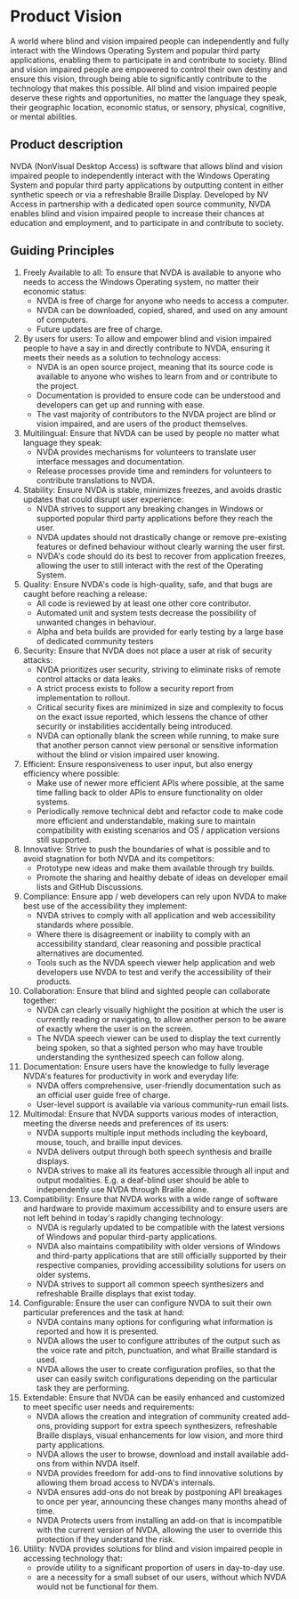 # Product Vision

A world where blind and vision impaired people can independently and fully interact with the Windows Operating System and popular third party applications, enabling them to participate in and contribute to society.
Blind and vision impaired people are empowered to control their own destiny and ensure this vision, through being able to significantly contribute to the technology that makes this possible.
All blind and vision impaired people deserve these rights and opportunities, no matter the language they speak, their geographic location, economic status, or sensory, physical, cognitive, or mental abilities.

## Product description

NVDA (NonVisual Desktop Access) is software that allows blind and vision impaired people to independently interact with the Windows Operating System and popular third party applications by outputting content in either synthetic speech or via a refreshable Braille Display.
Developed by NV Access in partnership with a dedicated open source community, NVDA enables blind and vision impaired people to increase their chances at education and employment, and to participate in and contribute to society.

## Guiding Principles

1. Freely Available to all: To ensure that NVDA is available to anyone who needs to access the Windows Operating system, no matter their economic status:
    * NVDA is free of charge for anyone who needs to access a computer.
    * NVDA can be downloaded, copied, shared, and used on any amount of computers.
    * Future updates are free of charge.
2. By users for users: To allow and empower blind and vision impaired people to have a say in and directly contribute to NVDA, ensuring it meets their needs as a solution to technology access:
    * NVDA is an open source project, meaning that its source code is available to anyone who wishes to learn from and or contribute to the project.
    * Documentation is provided to ensure code can be understood and developers can get up and running with ease.
    * The vast majority of contributors to the NVDA project are blind or vision impaired, and are users of the product themselves.
3. Multilingual: Ensure that NVDA can be used by people no matter what language they speak:
    * NVDA provides mechanisms for volunteers to translate user interface messages and documentation.
    * Release processes provide time and reminders for volunteers to contribute translations to NVDA.
4. Stability: Ensure NVDA is stable, minimizes freezes, and avoids drastic updates that could disrupt user experience:
    * NVDA strives to support any breaking changes in Windows or supported popular third party applications before they reach the user.
    * NVDA updates should not drastically change or remove pre-existing features or defined behaviour without clearly warning the user first.
    * NVDA's code should do its best to recover from application freezes, allowing the user to still interact with the rest of the Operating System.
5. Quality: Ensure NVDA's code is high-quality, safe, and that bugs are caught before reaching a release:
    * All code is reviewed by at least one other core contributor.
    * Automated unit and system tests decrease the possibility of unwanted changes in behaviour.
    * Alpha and beta builds are provided for early testing by a large base of dedicated community testers
6. Security: Ensure that NVDA does not place a user at risk of security attacks:
    * NVDA prioritizes user security, striving to eliminate risks of remote control attacks or data leaks.
    * A strict process exists to follow a security report from implementation to rollout.
    * Critical security fixes are minimized in size and complexity to focus on the exact issue reported, which lessens the chance of other security or instabilities accidentally being introduced.
    * NVDA can optionally blank the screen while running, to make sure that another person cannot view personal or sensitive information without the blind or vision impaired user knowing.
7. Efficient: Ensure responsiveness to user input, but also energy efficiency where possible:
    * Make use of newer more efficient APIs where possible, at the same time falling back to older APIs to ensure functionality on older systems.
    * Periodically remove technical debt and refactor code to make code more efficient and understandable, making sure to maintain compatibility with existing scenarios and OS / application versions still supported.
8. Innovative: Strive to push the boundaries of what is possible and to avoid stagnation for both NVDA and its competitors:
    * Prototype new ideas and make them available through try builds.
    * Promote the sharing and healthy debate of ideas on developer email lists and GitHub Discussions.
9. Compliance: Ensure app / web developers can rely upon NVDA to make best use of the accessibility they implement:
    * NVDA strives to comply with all application and web accessibility standards where possible.
    * Where there is disagreement or inability to comply with an accessibility standard, clear reasoning and possible practical alternatives are documented.
    * Tools such as the NVDA speech viewer help application and web developers use NVDA to test and verify the accessibility of their products.
10. Collaboration: Ensure that blind and sighted people can collaborate together:
    * NVDA can clearly visually highlight the position at which the user is currently reading or navigating, to allow another person to be aware of exactly where the user is on the screen.
    * The NVDA speech viewer can be used to display the text currently being spoken, so that a sighted person who may have trouble understanding the synthesized speech can follow along.
11. Documentation: Ensure users have the knowledge to fully leverage NVDA's features for productivity in work and everyday life:
    * NVDA offers comprehensive, user-friendly documentation such as an official user guide free of charge.
    * User-level support is available via various community-run email lists.
12. Multimodal: Ensure that NVDA supports various modes of interaction, meeting the diverse needs and preferences of its users:
    * NVDA supports multiple input methods including the keyboard, mouse, touch, and braille input devices.
    * NVDA delivers output through both speech synthesis and braille displays.
    * NVDA strives to make all its features accessible through all input and output modalities. E.g. a deaf-blind user should be able to independently use NVDA through Braille alone.
13. Compatibility: Ensure that NVDA works with a wide range of software and hardware to provide maximum accessibility and to ensure users are not left behind in today's rapidly changing technology:
    * NVDA is regularly updated to be compatible with the latest versions of Windows and popular third-party applications.
    * NVDA also maintains compatibility with older versions of Windows and third-party applications that are still officially supported by their respective companies, providing accessibility solutions for users on older systems.
    * NVDA strives to support all common speech synthesizers and refreshable Braille displays that exist today.
14. Configurable: Ensure the user can configure NVDA to suit their own particular preferences and the task at hand:
    * NVDA contains many options for configuring what information is reported and how it is presented.
    * NVDA allows the user to configure attributes of the output such as the voice rate and pitch, punctuation, and what Braille standard is used.
    * NVDA allows the user to create configuration profiles, so that the user can easily switch configurations depending on the particular task they are performing.
15. Extendable: Ensure that NVDA can be easily enhanced and customized to meet specific user needs and requirements:
    * NVDA allows the creation and integration of community created add-ons, providing support for extra speech synthesizers, refreshable Braille displays, visual enhancements for low vision, and more third party applications.
    * NVDA allows the user to browse, download and install available add-ons from within NVDA itself.
    * NVDA provides freedom for add-ons to find innovative solutions by allowing them broad access to NVDA's internals.
    * NVDA ensures add-ons do not break by postponing API breakages to once per year, announcing these changes many months ahead of time.
    * NVDA Protects users from installing an add-on that is incompatible with the current version of NVDA, allowing the user to override this protection if they understand the risk.
16. Utility: NVDA provides solutions for blind and vision impaired people in accessing technology that:
    * provide utility to a significant proportion of users in day-to-day use.
    * are a necessity for a small subset of our users, without which NVDA would not be functional for them.
